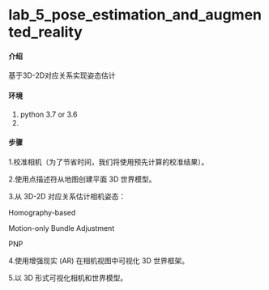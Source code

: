 # lab_5_pose_estimation_and_augmented_reality

#### 介绍
基于3D-2D对应关系实现姿态估计

#### 环境
1. python 3.7 or 3.6
2. 

#### 步骤
1.校准相机（为了节省时间，我们将使用预先计算的校准结果）。
 
2.使用点描述符从地图创建平面 3D 世界模型。

3.从 3D-2D 对应关系估计相机姿态：
 
  Homography-based

  Motion-only Bundle Adjustment

  PNP

4.使用增强现实 (AR) 在相机视图中可视化 3D 世界框架。

5.以 3D 形式可视化相机和世界模型。
